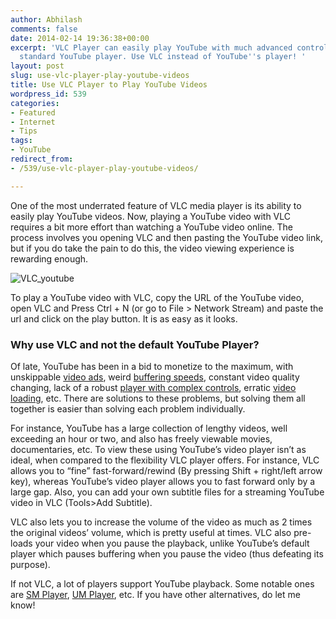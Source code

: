 ```yaml
---
author: Abhilash
comments: false
date: 2014-02-14 19:36:38+00:00
excerpt: 'VLC Player can easily play YouTube with much advanced controls than the
  standard YouTube player. Use VLC instead of YouTube''s player! '
layout: post
slug: use-vlc-player-play-youtube-videos
title: Use VLC Player to Play YouTube Videos
wordpress_id: 539
categories:
- Featured
- Internet
- Tips
tags:
- YouTube
redirect_from:
- /539/use-vlc-player-play-youtube-videos/

---
```


One of the most underrated feature of VLC media player is its ability to easily play YouTube videos. Now, playing a YouTube video with VLC requires a bit more effort than watching a YouTube video online. The process involves you opening VLC and then pasting the YouTube video link, but if you do take the pain to do this, the video viewing experience is rewarding enough.

![VLC_youtube](https://techcovered.github.io/images/VLC_youtube.png)

To play a YouTube video with VLC, copy the URL of the YouTube video, open VLC and Press Ctrl + N (or go to File > Network Stream) and paste the url and click on the play button. It is as easy as it looks.


### Why use VLC and not the default YouTube Player?


Of late, YouTube has been in a bid to monetize to the maximum, with unskippable [video ads](http://www.techcovered.org/458/youtube-without-distraction), weird [buffering speeds](http://www.techcovered.org/205/proxy-youtube-video), constant video quality changing, lack of a robust [player with complex controls](http://www.techcovered.org/199/control-youtube-with-three-buttons), erratic [video loading](http://www.techcovered.org/414/youtube-buffer-when-paused), etc. There are solutions to these problems, but solving them all together is easier than solving each problem individually.

For instance, YouTube has a large collection of lengthy videos, well exceeding an hour or two, and also has freely viewable movies, documentaries, etc. To view these using YouTube’s video player isn’t as ideal, when compared to the flexibility VLC player offers. For instance, VLC allows you to “fine” fast-forward/rewind (By pressing Shift + right/left arrow key), whereas YouTube’s video player allows you to fast forward only by a large gap. Also, you can add your own subtitle files for a streaming YouTube video in VLC (Tools>Add Subtitle).

VLC also lets you to increase the volume of the video as much as 2 times the original videos’ volume, which is pretty useful at times. VLC also pre-loads your video when you pause the playback, unlike YouTube’s default player which pauses buffering when you pause the video (thus defeating its purpose).

If not VLC, a lot of players support YouTube playback. Some notable ones are [SM Player](http://smplayer.sourceforge.net/), [UM Player](http://www.umplayer.com/), etc. If you have other alternatives, do let me know!

